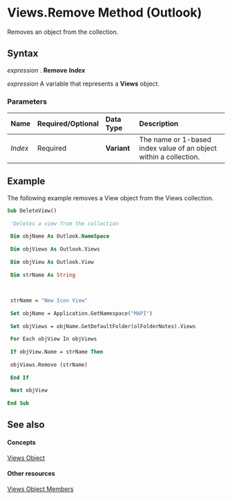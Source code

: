 
# Views.Remove Method (Outlook)

Removes an object from the collection.


## Syntax

 _expression_ . **Remove** **_Index_**

 _expression_ A variable that represents a **Views** object.


### Parameters



|**Name**|**Required/Optional**|**Data Type**|**Description**|
|:-----|:-----|:-----|:-----|
| _Index_|Required| **Variant**|The name or 1-based index value of an object within a collection.|

## Example

The following example removes a View object from the Views collection.


```vb
Sub DeleteView() 
 
 'Deletes a view from the collection 
 
 Dim objName As Outlook.NameSpace 
 
 Dim objViews As Outlook.Views 
 
 Dim objView As Outlook.View 
 
 Dim strName As String 
 
 
 
 strName = "New Icon View" 
 
 Set objName = Application.GetNamespace("MAPI") 
 
 Set objViews = objName.GetDefaultFolder(olFolderNotes).Views 
 
 For Each objView In objViews 
 
 If objView.Name = strName Then 
 
 objViews.Remove (strName) 
 
 End If 
 
 Next objView 
 
End Sub
```


## See also


#### Concepts


[Views Object](5dd7edc2-12a2-f4c2-d158-8053d80e8dc9.md)
#### Other resources


[Views Object Members](ef117404-2104-b3fa-b749-56c2cb32492c.md)
